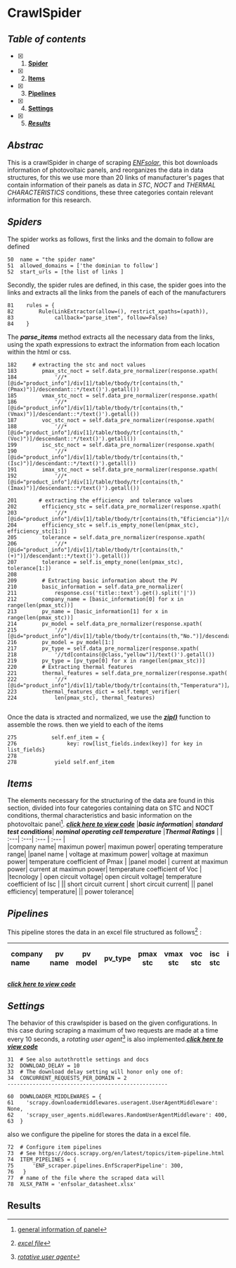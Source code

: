 # CrawlSpider

## ***Table of contents***
- [X] 1. [**Spider**](https://github.com/manuelmj/Solar_IAMA/blob/main/ENF_scraper/README_CRAWLSPIDER.md#spiders)
- [X] 2. [**Items**](https://github.com/manuelmj/Solar_IAMA/blob/main/ENF_scraper/README_CRAWLSPIDER.md#Items)
- [X] 3. [**Pipelines**](https://github.com/manuelmj/Solar_IAMA/blob/main/ENF_scraper/README_CRAWLSPIDER.md#Pipelines)
- [X] 4. [**Settings**](https://github.com/manuelmj/Solar_IAMA/blob/main/ENF_scraper/README_CRAWLSPIDER.md#Settings)
- [X] 5. [***Results***](https://github.com/manuelmj/Solar_IAMA/blob/main/ENF_scraper/README_CRAWLSPIDER.md#Results)
## ***Abstrac***
This is a crawlSpider in charge of scraping [_ENFsolar_](https://es.enfsolar.com), this bot downloads information of photovoltaic panels, and reorganizes the data in data structures, for this we use more than 20 links of manufacturer's pages that contain information of their panels as data in _STC_, _NOCT_ and _THERMAL CHARACTERISTICS_ conditions, these three categories contain relevant information for this research.

## ***Spiders***

The spider works as follows, first the links and the domain to follow are defined
```
50  name = "the spider name"
51  allowed_domains = ['the dominian to follow']
52  start_urls = [the list of links ]
```
Secondly, the spider rules are defined, in this case, the spider goes into the links and extracts all the links from the panels of each of the manufacturers
```
81    rules = {
82        Rule(LinkExtractor(allow=(), restrict_xpaths=(xpath)),
83             callback="parse_item", follow=False)
84    }
```

The ***parse_items*** method extracts all the necessary data from the links, using the xpath expressions to extract the information from each location within the html or css.
```
182     # extracting the stc and noct values
183        pmax_stc_noct = self.data_pre_normalizer(response.xpath(
184            '//*[@id="product_info"]/div[1]/table/tbody/tr[contains(th,"(Pmax)")]/descendant::*/text()').getall())
185        vmax_stc_noct = self.data_pre_normalizer(response.xpath(
186            '//*[@id="product_info"]/div[1]/table/tbody/tr[contains(th,"(Vmax)")]/descendant::*/text()').getall())
187        voc_stc_noct = self.data_pre_normalizer(response.xpath(
188            '//*[@id="product_info"]/div[1]/table/tbody/tr[contains(th,"(Voc)")]/descendant::*/text()').getall())
199        isc_stc_noct = self.data_pre_normalizer(response.xpath(
190            '//*[@id="product_info"]/div[1]/table/tbody/tr[contains(th,"(Isc)")]/descendant::*/text()').getall())
191        imax_stc_noct = self.data_pre_normalizer(response.xpath(
192            '//*[@id="product_info"]/div[1]/table/tbody/tr[contains(th,"(Imax)")]/descendant::*/text()').getall())

201       # extracting the efficiency  and tolerance values
202        efficiency_stc = self.data_pre_normalizer(response.xpath(
203            '//*[@id="product_info"]/div[1]/table/tbody/tr[contains(th,"Eficiencia")]/descendant::*/text()').getall())
204        efficiency_stc = self.is_empty_none(len(pmax_stc), efficiency_stc[1:])
205        tolerance = self.data_pre_normalizer(response.xpath(
206            '//*[@id="product_info"]/div[1]/table/tbody/tr[contains(th,"(+)")]/descendant::*/text()').getall())
207        tolerance = self.is_empty_none(len(pmax_stc), tolerance[1:])
208
209        # Extracting basic information about the PV
210        basic_information = self.data_pre_normalizer(
211            response.css('title::text').get().split('|'))
212        company_name = [basic_information[0] for x in range(len(pmax_stc))]
213        pv_name = [basic_information[1] for x in range(len(pmax_stc))]
214        pv_model = self.data_pre_normalizer(response.xpath(
215            '//*[@id="product_info"]/div[1]/table/tbody/tr[contains(th,"No.")]/descendant::*/text()').getall())
216        pv_model = pv_model[1:]
217        pv_type = self.data_pre_normalizer(response.xpath(
218            '//td[contains(@class,"yellow")]/text()').getall())
219        pv_type = [pv_type[0] for x in range(len(pmax_stc))]
220        # Extracting thermal features
221        thermal_features = self.data_pre_normalizer(response.xpath(
222            '//*[@id="product_info"]/div[1]/table/tbody/tr[contains(th,"Temperatura")]/descendant::*/text()').getall())
223        thermal_features_dict = self.tempt_verifier(
224            len(pmax_stc), thermal_features)


```
Once the data is xtracted and normalized, we use the [***zip()***](https://www.google.com/search?client=opera&q=the+functions+zip+in+python&sourceid=opera&ie=UTF-8&oe=UTF-8) function to assemble the rows.
then we yield to each of the items 
```
275           self.enf_item = {
276                key: row[list_fields.index(key)] for key in list_fields}
278
278            yield self.enf_item
```




## ***Items***
The elements necessary for the structuring of the data are found in this section, divided into four categories containing data on STC and NOCT conditions, thermal characteristics and basic information on the photovoltaic panel[^1]. [***click here to view code***](https://github.com/manuelmj/Solar_IAMA/blob/main/ENF_scraper/ENF_scraper/items.py)
|***basic information***| ***standard test conditions***| ***nominal operating cell temperature*** |***Thermal Ratings*** |
| :---|              :---|                    :--- |                              :--- |   
|company name|      maximun power|              maximun power|                    operating temperature range|
|panel name |       voltage at maximum power|   voltage at maximun power|         temperature coefficient of Pmax |
|panel model |      current at maximun power|   current at maximun power|         temperature coefficient of Voc  |
|tecnology |        open circuit voltage|       open circuit voltage|             temperature coefficient of Isc  |
||                  short circuit current |     short circuit current|
||                  panel efficiency|           temperature|
||                  power tolerance|
## ***Pipelines***
This pipeline stores the data in an excel file structured as follows[^2] : 

|company name |pv name|pv model|pv_type|pmax stc|vmax stc|voc stc|isc stc|imax stc|efficiency stc|tolerance|pmax noct|vmax noct|voc noct|isc noct|imax noct|temp noct|temp range|temp pmax coef|temp voc coef|temp isc coef|
| :---|:---:|:---:| :---:|:---:|:---:|:---:|:---:|:---:|:---:|:---:|:---:|:---:|:---:|:---:|:---:|:---:|:---:|:---:|:---:|---:|

[***click here to view code***](https://github.com/manuelmj/Solar_IAMA/blob/main/ENF_scraper/ENF_scraper/pipelines.py)

## ***Settings***
The behavior of this crawlspider is based on the given configurations. In this case during scraping a maximum of two requests are made at a time every 10 seconds, a _rotating user agent_[^3] is also implemented.[***click here to view code***](https://github.com/manuelmj/Solar_IAMA/blob/main/ENF_scraper/ENF_scraper/settings.py)

```
31  # See also autothrottle settings and docs
32  DOWNLOAD_DELAY = 10
33  # The download delay setting will honor only one of:
34  CONCURRENT_REQUESTS_PER_DOMAIN = 2
---------------------------------------------------

60  DOWNLOADER_MIDDLEWARES = {
61    'scrapy.downloadermiddlewares.useragent.UserAgentMiddleware': None,
62    'scrapy_user_agents.middlewares.RandomUserAgentMiddleware': 400,
63  }
```
also we configure the pipeline for stores the data in a excel file. 
```
72  # Configure item pipelines
73  # See https://docs.scrapy.org/en/latest/topics/item-pipeline.html
74  ITEM_PIPELINES = {
75      'ENF_scraper.pipelines.EnfScraperPipeline': 300,
76   }
77  # name of the file where the scraped data will
78  XLSX_PATH = 'enfsolar_datasheet.xlsx'
```

## **Results**


[^1]: [general information of panel](https://es.enfsolar.com/pv/panel-datasheet/crystalline/51157?utm_source=ENF&utm_medium=panel_profile&utm_campaign=enquiry_company_directory&utm_content=4383) 
[^2]:[_excel file_](https://github.com/manuelmj/Solar_IAMA/blob/main/ENF_scraper/ENF_scraper/enfsolar_datasheet.xlsx) 
[^3]: [_rotative user agent_]()
